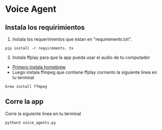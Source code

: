 # Voice Agent

## Instala los requirimientos
1. Instala los requerimientos que estan en "requirements.txt".
```
pip install -r requirements. tx
```

2. Instala ffplay para que la app pueda usar el audio de tu computador
- [Primero instala homebrew](#https://www.youtube.com/watch?v=IWJKRmFLn-g)
- Luego instala ffmpeg que contiene ffplay corriento la siguiente linea en tu terminal
```
brew install ffmpeg
```

## Corre la app
Corre la siguiente linea en tu terminal
```
python3 voice_agents.py
```